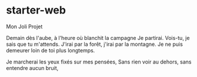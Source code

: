 # starter-web
Mon Joli Projet

Demain dès l'aube, à l'heure où blanchit la campagne
Je partirai.
Vois-tu, je sais que tu m'attends.
J'irai par la forêt, j'irai par la montagne.
Je ne puis demeurer loin de toi plus longtemps.

Je marcherai les yeux fixés sur mes pensées,
Sans rien voir au dehors, sans entendre aucun bruit,